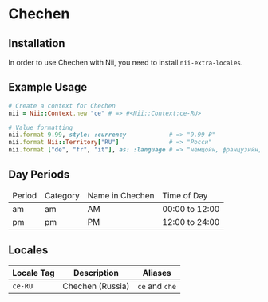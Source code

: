 <!-- This file has been generated. Source: src/docs/languages/_template.md.erb -->

# Chechen

## Installation

In order to use Chechen with Nii, you need to install `nii-extra-locales`.

## Example Usage

``` ruby
# Create a context for Chechen
nii = Nii::Context.new "ce" # => #<Nii::Context:ce-RU>

# Value formatting
nii.format 9.99, style: :currency            # => "9.99 ₽"
nii.format Nii::Territory["RU"]              # => "Росси"
nii.format ["de", "fr", "it"], as: :language # => "немцойн, французийн, итальянийн"
```

## Day Periods


<table>
  <thead>
    <tr>
      <td>Period</td>
      <td>Category</td>
      <td>Name in Chechen</td>
      <td>Time of Day</td>
    </tr>
  </thead>
  <tbody>
    <tr>
      <td>am</td>
      <td>am</td>
      <td>AM</td>
      <td>00:00 to 12:00</td>
    </tr>
    <tr>
      <td>pm</td>
      <td>pm</td>
      <td>PM</td>
      <td>12:00 to 24:00</td>
    </tr>
  </tbody>
</table>



## Locales

<table>
  <thead>
    <tr>
      <th>Locale Tag</th>
      <th>Description</th>
      <th>Aliases</th>
    </tr>
  </thead>
  <tbody>
    <tr>
      <td><code>ce-RU</code></td>
      <td>Chechen (Russia)</td>
      <td><code>ce</code> and <code>che</code></td>
    </tr>
  </tbody>
</table>

